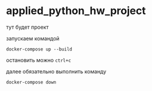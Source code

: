 # applied_python_hw_project
тут будет проект


запускаем командой 


`docker-compose up --build`

остановить можно `ctrl+c`

далее обязательно выполнить команду 

`docker-compose down`
